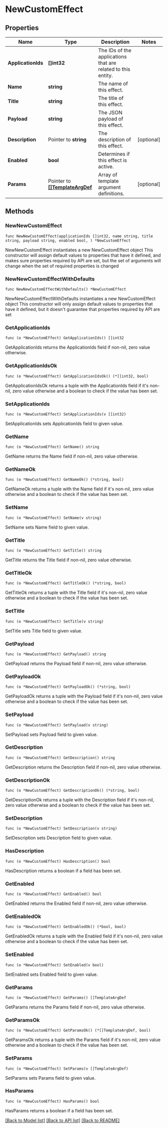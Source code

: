 # NewCustomEffect

## Properties

Name | Type | Description | Notes
------------ | ------------- | ------------- | -------------
**ApplicationIds** | **[]int32** | The IDs of the applications that are related to this entity. | 
**Name** | **string** | The name of this effect. | 
**Title** | **string** | The title of this effect. | 
**Payload** | **string** | The JSON payload of this effect. | 
**Description** | Pointer to **string** | The description of this effect. | [optional] 
**Enabled** | **bool** | Determines if this effect is active. | 
**Params** | Pointer to [**[]TemplateArgDef**](TemplateArgDef.md) | Array of template argument definitions. | [optional] 

## Methods

### NewNewCustomEffect

`func NewNewCustomEffect(applicationIds []int32, name string, title string, payload string, enabled bool, ) *NewCustomEffect`

NewNewCustomEffect instantiates a new NewCustomEffect object
This constructor will assign default values to properties that have it defined,
and makes sure properties required by API are set, but the set of arguments
will change when the set of required properties is changed

### NewNewCustomEffectWithDefaults

`func NewNewCustomEffectWithDefaults() *NewCustomEffect`

NewNewCustomEffectWithDefaults instantiates a new NewCustomEffect object
This constructor will only assign default values to properties that have it defined,
but it doesn't guarantee that properties required by API are set

### GetApplicationIds

`func (o *NewCustomEffect) GetApplicationIds() []int32`

GetApplicationIds returns the ApplicationIds field if non-nil, zero value otherwise.

### GetApplicationIdsOk

`func (o *NewCustomEffect) GetApplicationIdsOk() (*[]int32, bool)`

GetApplicationIdsOk returns a tuple with the ApplicationIds field if it's non-nil, zero value otherwise
and a boolean to check if the value has been set.

### SetApplicationIds

`func (o *NewCustomEffect) SetApplicationIds(v []int32)`

SetApplicationIds sets ApplicationIds field to given value.


### GetName

`func (o *NewCustomEffect) GetName() string`

GetName returns the Name field if non-nil, zero value otherwise.

### GetNameOk

`func (o *NewCustomEffect) GetNameOk() (*string, bool)`

GetNameOk returns a tuple with the Name field if it's non-nil, zero value otherwise
and a boolean to check if the value has been set.

### SetName

`func (o *NewCustomEffect) SetName(v string)`

SetName sets Name field to given value.


### GetTitle

`func (o *NewCustomEffect) GetTitle() string`

GetTitle returns the Title field if non-nil, zero value otherwise.

### GetTitleOk

`func (o *NewCustomEffect) GetTitleOk() (*string, bool)`

GetTitleOk returns a tuple with the Title field if it's non-nil, zero value otherwise
and a boolean to check if the value has been set.

### SetTitle

`func (o *NewCustomEffect) SetTitle(v string)`

SetTitle sets Title field to given value.


### GetPayload

`func (o *NewCustomEffect) GetPayload() string`

GetPayload returns the Payload field if non-nil, zero value otherwise.

### GetPayloadOk

`func (o *NewCustomEffect) GetPayloadOk() (*string, bool)`

GetPayloadOk returns a tuple with the Payload field if it's non-nil, zero value otherwise
and a boolean to check if the value has been set.

### SetPayload

`func (o *NewCustomEffect) SetPayload(v string)`

SetPayload sets Payload field to given value.


### GetDescription

`func (o *NewCustomEffect) GetDescription() string`

GetDescription returns the Description field if non-nil, zero value otherwise.

### GetDescriptionOk

`func (o *NewCustomEffect) GetDescriptionOk() (*string, bool)`

GetDescriptionOk returns a tuple with the Description field if it's non-nil, zero value otherwise
and a boolean to check if the value has been set.

### SetDescription

`func (o *NewCustomEffect) SetDescription(v string)`

SetDescription sets Description field to given value.

### HasDescription

`func (o *NewCustomEffect) HasDescription() bool`

HasDescription returns a boolean if a field has been set.

### GetEnabled

`func (o *NewCustomEffect) GetEnabled() bool`

GetEnabled returns the Enabled field if non-nil, zero value otherwise.

### GetEnabledOk

`func (o *NewCustomEffect) GetEnabledOk() (*bool, bool)`

GetEnabledOk returns a tuple with the Enabled field if it's non-nil, zero value otherwise
and a boolean to check if the value has been set.

### SetEnabled

`func (o *NewCustomEffect) SetEnabled(v bool)`

SetEnabled sets Enabled field to given value.


### GetParams

`func (o *NewCustomEffect) GetParams() []TemplateArgDef`

GetParams returns the Params field if non-nil, zero value otherwise.

### GetParamsOk

`func (o *NewCustomEffect) GetParamsOk() (*[]TemplateArgDef, bool)`

GetParamsOk returns a tuple with the Params field if it's non-nil, zero value otherwise
and a boolean to check if the value has been set.

### SetParams

`func (o *NewCustomEffect) SetParams(v []TemplateArgDef)`

SetParams sets Params field to given value.

### HasParams

`func (o *NewCustomEffect) HasParams() bool`

HasParams returns a boolean if a field has been set.


[[Back to Model list]](../README.md#documentation-for-models) [[Back to API list]](../README.md#documentation-for-api-endpoints) [[Back to README]](../README.md)


